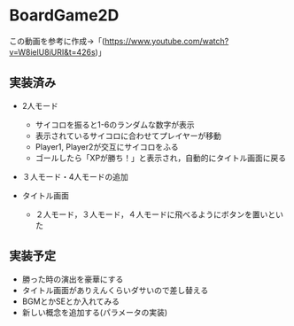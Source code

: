 # BoardGame2D

この動画を参考に作成→「(https://www.youtube.com/watch?v=W8ielU8iURI&t=426s)」

## 実装済み
- 2人モード
  - サイコロを振ると1-6のランダムな数字が表示
  - 表示されているサイコロに合わせてプレイヤーが移動
  - Player1, Player2が交互にサイコロをふる
  - ゴールしたら「XPが勝ち！」と表示され，自動的にタイトル画面に戻る

- ３人モード・4人モードの追加
  
- タイトル画面
  - ２人モード，３人モード，４人モードに飛べるようにボタンを置いといた
 
## 実装予定

- 勝った時の演出を豪華にする
- タイトル画面がありえんくらいダサいので差し替える
- BGMとかSEとか入れてみる
- 新しい概念を追加する(パラメータの実装)
